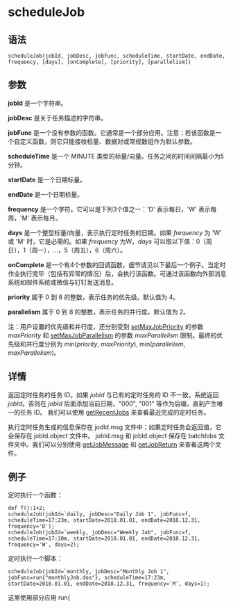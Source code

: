 # scheduleJob

## 语法

`scheduleJob(jobId, jobDesc, jobFunc, scheduleTime, startDate, endDate,
frequency, [days], [onComplete], [priority], [parallelism])`

## 参数

**jobId** 是一个字符串。

**jobDesc** 是关于任务描述的字符串。

**jobFunc** 是一个没有参数的函数。它通常是一个部分应用。注意：若该函数是一个自定义函数，则它只能接收标量、数据对或常规数组作为默认参数。

**scheduleTime** 是一个 MINUTE 类型的标量/向量。任务之间的时间间隔最小为5分钟。

**startDate** 是一个日期标量。

**endDate** 是一个日期标量。

**frequency** 是一个字符。它可以是下列3个值之一：'D' 表示每日，'W' 表示每周，'M' 表示每月。

**days** 是一个整型标量/向量，表示执行定时任务的日期。如果 *frequency* 为 'W' 或 'M' 时，它是必需的。如果
*frequency* 为W，*days* 可以取以下值：0（周日），1（周一），...，5（周五），6（周六）。

**onComplete**
是一个有4个参数的回调函数，细节请见以下最后一个例子。当定时作业执行完毕（包括有异常的情况）后，会执行该函数。可通过该函数向外部消息系统如邮件系统或微信与钉钉发送消息。

**priority** 属于 0 到 8 的整数，表示任务的优先级。默认值为 4。

**parallelism** 属于 0 到 8 的整数，表示任务的并行度。默认值为 2。

注：用户设置的优先级和并行度，还分别受到 [setMaxJobPriority](setMaxJobPriority.html) 的参数 *maxPriority* 和 [setMaxJobParallelism](setMaxJobParallelism.html) 的参数
*maxParallelism* 限制。最终的优先级和并行度分别为 min(*priority*, *maxPriority*),
min(*parallelism*, *maxParallelism*)。

## 详情

返回定时任务的任务 ID。如果 *jobId* 与已有的定时任务的 ID 不一致，系统返回 *jobId*。否则在 *jobId*
后面添加当前日期，"000", "001" 等作为后缀，直到产生唯一的任务 ID。 我们可以使用 [getRecentJobs](../g/getRecentJobs.html) 来查看最近完成的定时任务。

执行定时任务生成的信息保存在 jodId.msg 文件中；如果定时任务会返回值，它会保存在 jobId.object 文件中。
jobId.msg 和 jobId.object 保存在 batchIobs 文件夹中。我们可以分别使用 [getJobMessage](../g/getJobMessage.html) 和 [getJobReturn](../g/getJobReturn.html) 来查看这两个文件。

## 例子

定时执行一个函数：

```
def f():1+2;
scheduleJob(jobId=`daily, jobDesc="Daily Job 1", jobFunc=f, scheduleTime=17:23m, startDate=2018.01.01, endDate=2018.12.31, frequency='D');
scheduleJob(jobId=`weekly, jobDesc="Weekly Job", jobFunc=f, scheduleTime=17:30m, startDate=2018.01.01, endDate=2018.12.31, frequency='W', days=2);
```

定时执行一个脚本：

```
scheduleJob(jobId=`monthly, jobDesc="Monthly Job 1", jobFunc=run{"monthlyJob.dos"}, scheduleTime=17:23m, startDate=2018.01.01, endDate=2018.12.31, frequency='M', days=1);
```

这里使用部分应用 run{<script>}，因为 *jobFunc* 必须是没有参数的函数。

```
getJobMessage(`daily);
// output
018-02-08 17:23:27.166296 Start the job [daily]: Daily Job 1
018-02-08 17:23:27.167303 The job is done.

getJobReturn(`daily);
// output
3
```

可以在一天中多次定时执行相同的任务：

```
scheduleJob(jobId=`Trading, jobDesc="Generate Trading Tickets", jobFunc=run{"TradingTickets.dos"}, scheduleTime=[09:25m, 12:00m, 02:00m, 15:50m], startDate=2018.01.01, endDate=2018.12.31, frequency='D');
```

在这种情况下，每次执行定时任务时，任务 ID 是不一样的。

可以在每周的工作日中多次执行相同的定时任务：

```
scheduleJob(jobId=`PnL, jobDesc="Calculate Profit & Loss", jobFunc=run{"PnL.dos"}, scheduleTime=[12:00m, 02:00m, 14:50m], startDate=2018.01.01, endDate=2018.12.31, frequency='W', days=[1,2,3,4,5]);
```

定时任务执行结束后可发送邮件通知。以下脚本运行前需安装 HttpClient 插件。

```
def sendEmail(jobId, jobDesc, success, result){
  desc = "jobId=" + jobId + " jobDesc=" + jobDesc
  if(success){
  desc += " successful " + result
    res = httpClient::sendEmail('patrick.mahomes@dolphindb.com','password','andy.reid@dolphindb.com','This is a subject',desc)
  }
  else{
  desc += " with error: " + result
    res = httpClient::sendEmail('patrick.mahomes@dolphindb.com','password','andy.reid@dolphindb.com','This is a subject',desc)
  }
}
scheduleJob(jobId=`PnL, jobDesc="Calculate Profit & Loss", jobFunc=run{"PnL.dos"}, scheduleTime=[12:00m, 02:00m, 14:50m], startDate=2018.01.01, endDate=2018.12.31, frequency='W', days=[1,2,3,4,5], onComplete=sendEmail);
```

